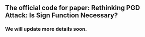 ## The official code for paper: Rethinking PGD Attack: Is Sign Function Necessary?

### We will update more details soon.
